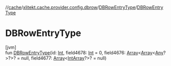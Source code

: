 //[cache](../../../index.md)/[xlitekt.cache.provider.config.dbrow](../index.md)/[DBRowEntryType](index.md)/[DBRowEntryType](-d-b-row-entry-type.md)

# DBRowEntryType

[jvm]\
fun [DBRowEntryType](-d-b-row-entry-type.md)(id: [Int](https://kotlinlang.org/api/latest/jvm/stdlib/kotlin/-int/index.html), field4678: [Int](https://kotlinlang.org/api/latest/jvm/stdlib/kotlin/-int/index.html) = 0, field4676: [Array](https://kotlinlang.org/api/latest/jvm/stdlib/kotlin/-array/index.html)&lt;[Array](https://kotlinlang.org/api/latest/jvm/stdlib/kotlin/-array/index.html)&lt;[Any](https://kotlinlang.org/api/latest/jvm/stdlib/kotlin/-any/index.html)?&gt;?&gt;? = null, field4677: [Array](https://kotlinlang.org/api/latest/jvm/stdlib/kotlin/-array/index.html)&lt;[IntArray](https://kotlinlang.org/api/latest/jvm/stdlib/kotlin/-int-array/index.html)?&gt;? = null)
